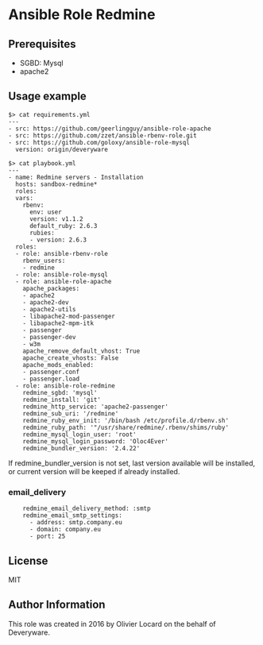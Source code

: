 # Ansible Role Redmine

## Prerequisites

* SGBD: Mysql
* apache2

## Usage example

    $> cat requirements.yml
    ---
    - src: https://github.com/geerlingguy/ansible-role-apache
    - src: https://github.com/zzet/ansible-rbenv-role.git
    - src: https://github.com/goloxy/ansible-role-mysql
      version: origin/deveryware

    $> cat playbook.yml
    ---
    - name: Redmine servers - Installation
      hosts: sandbox-redmine*
      roles:
      vars:
        rbenv:
          env: user
          version: v1.1.2
          default_ruby: 2.6.3
          rubies:
          - version: 2.6.3
      roles:
      - role: ansible-rbenv-role
        rbenv_users:
        - redmine
      - role: ansible-role-mysql
      - role: ansible-role-apache
        apache_packages:
        - apache2
        - apache2-dev
        - apache2-utils
        - libapache2-mod-passenger
        - libapache2-mpm-itk
        - passenger
        - passenger-dev
        - w3m
        apache_remove_default_vhost: True
        apache_create_vhosts: False
        apache_mods_enabled:
        - passenger.conf
        - passenger.load
      - role: ansible-role-redmine
        redmine_sgbd: 'mysql'
        redmine_install: 'git'
        redmine_http_service: 'apache2-passenger'
        redmine_sub_uri: '/redmine'
        redmine_ruby_env_init: '/bin/bash /etc/profile.d/rbenv.sh'
        redmine_ruby_path: '"/usr/share/redmine/.rbenv/shims/ruby'
        redmine_mysql_login_user: 'root'
        redmine_mysql_login_password: 'Oloc4Ever'
        redmine_bundler_version: '2.4.22'

If redmine_bundler_version is not set, last version available will be installed, or current version will be keeped if already installed.

### email_delivery

```
    redmine_email_delivery_method: :smtp
    redmine_email_smtp_settings:
      - address: smtp.company.eu
      - domain: company.eu
      - port: 25
```

## License

MIT

## Author Information

This role was created in 2016 by Olivier Locard on the behalf of Deveryware.

